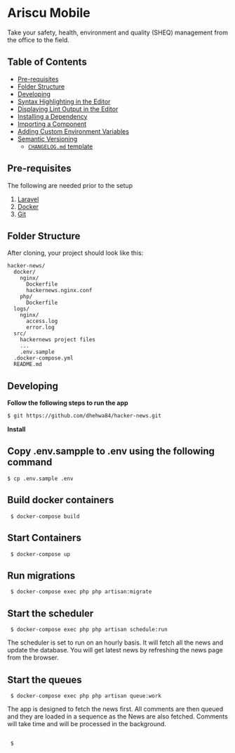 # Ariscu Mobile

Take your safety, health, environment and quality (SHEQ) management from the office to the field.

## Table of Contents

- [Pre-requisites](#pre-requisites)
- [Folder Structure](#folder-structure)
- [Developing](#developing)
- [Syntax Highlighting in the Editor](#syntax-highlighting-in-the-editor)
- [Displaying Lint Output in the Editor](#displaying-lint-output-in-the-editor)
- [Installing a Dependency](#installing-a-dependency)
- [Importing a Component](#importing-a-component)
- [Adding Custom Environment Variables](#adding-custom-environment-variables)
- [Semantic Versioning](#semantic-versioning)
  - [`CHANGELOG.md` template](#changelog.md-template)

## Pre-requisites
The following are needed prior to the setup
1. [Laravel ](https://laravel.com/docs/7.x)
2. [Docker](https://www.docker.com/) 
3. [Git](https://www.genome.gov/](https://git-scm.com/)) 

## Folder Structure

After cloning, your project should look like this:

```
hacker-news/
  docker/
    nginx/
      Dockerfile
      hackernews.nginx.conf
    php/
      Dockerfile
  logs/
    nginx/
      access.log
      error.log
  src/
    hackernews project files
    ...
    .env.sample
  .docker-compose.yml
  README.md
```


## Developing

**Follow the following steps to run the app**

```bash
$ git https://github.com/dhehwa84/hacker-news.git
```

**Install**


## Copy .env.sampple to .env using the following command

```
$ cp .env.sample .env
```

## Build docker containers
```
 $ docker-compose build
```

## Start Containers
```
 $ docker-compose up
```

## Run migrations
```
 $ docker-compose exec php php artisan:migrate
```

## Start the scheduler
```
 $ docker-compose exec php php artisan schedule:run
```

The scheduler is set to run on an hourly basis. It will fetch all the news and update the database. You will get latest news by refreshing the news page from the browser.

## Start the queues
```
 $ docker-compose exec php php artisan queue:work
```
The app is designed to fetch the news first. All comments are then queued and they are loaded in a sequence as the News are also fetched. Comments will take time and will be processed in the background.

## 
```
 $ 
```

